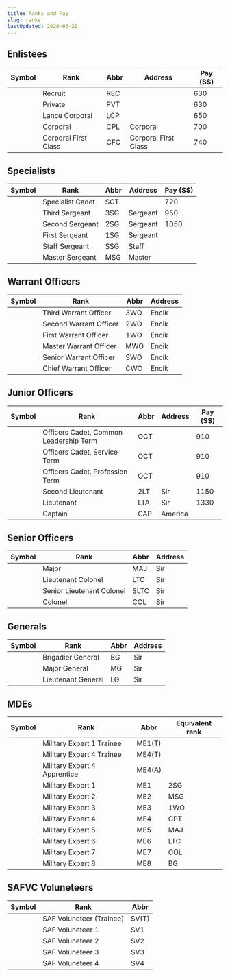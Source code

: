 ```yaml
---
title: Ranks and Pay
slug: ranks
lastUpdated: 2020-03-20
---
```


<!-- <Alert :incomplete="true" /> -->


<!-- <Alert type='error'>This page uses images from a third-party source</Alert> -->


## Enlistees

| Symbol | Rank | Abbr | Address | Pay (S$) | 
| -- | -- | -- | -- | -- | 
| | Recruit | REC | | 630 |
| | Private | PVT |  | 630 |
| <ImageComp :rank="true" path="lance-corporal" /> | Lance Corporal | LCP | | 650 |
| <ImageComp :rank="true" path="corporal" /> | Corporal | CPL | Corporal | 700 |
| <ImageComp :rank="true" path="corporal-first-class" /> | Corporal First Class | CFC | Corporal First Class | 740 |

## Specialists

| Symbol | Rank | Abbr | Address | Pay (S$) |
| -- | -- | -- | -- | -- |
| <ImageComp :rank="true" path="specialist-cadet" /> | Specialist Cadet | SCT |  | 720 |
| <ImageComp :rank="true" path="3rd-sergeant" /> | Third Sergeant | 3SG | Sergeant | 950 |
| <ImageComp :rank="true" path="2nd-sergeant" /> | Second Sergeant | 2SG | Sergeant | 1050 |
| <ImageComp :rank="true" path="1st-sergeant" /> | First Sergeant | 1SG | Sergeant |
| <ImageComp :rank="true" path="staff-sergeant" /> | Staff Sergeant | SSG | Staff |
| <ImageComp :rank="true" path="3rd-sergeant" /> | Master Sergeant | MSG | Master |

## Warrant Officers

| Symbol | Rank | Abbr | Address | 
| -- | -- | -- | -- |
| <ImageComp :rank="true" path="3rd-warrant-officer" /> | Third Warrant Officer | 3WO | Encik
| <ImageComp :rank="true" path="2nd-warrant-officer" /> | Second Warrant Officer | 2WO | Encik
| <ImageComp :rank="true" path="1st-warrant-officer" /> | First Warrant Officer | 1WO | Encik
| <ImageComp :rank="true" path="master-warrant-officer" /> | Master Warrant Officer | MWO | Encik
| <ImageComp :rank="true" path="senior-warrant-officer" />| Senior Warrant Officer | SWO | Encik
| <ImageComp :rank="true" path="chief-warrant-officer" /> | Chief Warrant Officer | CWO | Encik

## Junior Officers

| Symbol | Rank | Abbr | Address | Pay (S$) |
| -- | -- | -- | -- | -- |
| <ImageComp :rank="true" path="officer-cadet-common-leadership-term" /> | Officers Cadet, Common Leadership Term | OCT | | 910 |
| <ImageComp :rank="true" path="officer-cadet-service-term" /> | Officers Cadet, Service Term | OCT | | 910 |
| <ImageComp :rank="true" path="officer-cadet-professional-term" /> | Officers Cadet, Profession Term | OCT | | 910 |
| <ImageComp :rank="true" path="2nd-lieutenant" /> | Second Lieutenant | 2LT | Sir | 1150 |
| <ImageComp :rank="true" path="lieutenant" /> | Lieutenant | LTA | Sir | 1330 |
| <ImageComp :rank="true" path="captain" /> | Captain | CAP | America

## Senior Officers

| Symbol | Rank | Abbr | Address |
| -- | -- | -- | -- |
| <ImageComp :rank="true" path="major" /> | Major | MAJ | Sir
| <ImageComp :rank="true" path="lieutenant-colonel" />| Lieutenant Colonel | LTC | Sir
| <ImageComp :rank="true" path="senior-lieutenant-colonel" /> | Senior Lieutenant Colonel | SLTC | Sir
| <ImageComp :rank="true" path="colonel" /> | Colonel | COL | Sir

## Generals

| Symbol | Rank | Abbr | Address |
| -- | -- | -- | -- |
| <ImageComp :rank="true" path="brigadier-general" /> | Brigadier General | BG | Sir |
| <ImageComp :rank="true" path="major-general" /> | Major General | MG | Sir |
| <ImageComp :rank="true" path="lieutenant-general" /> | Lieutenant General | LG | Sir |

<!-- ## Military Domain Experts -->
## MDEs

| Symbol | Rank | Abbr | Equivalent rank |
| -- | -- | -- | -- |
| <ImageComp :rank="true" path="military-expert-1-trainee" /> | Military Expert 1 Trainee | ME1(T) | 
| <ImageComp :rank="true" path="military-expert-4-trainee" /> | Military Expert 4 Trainee | ME4(T) | 
| <ImageComp :rank="true" path="military-expert-4-apprentice" /> | Military Expert 4 Apprentice | ME4(A) |
| <ImageComp :rank="true" path="military-expert-1" /> | Military Expert 1 | ME1 | 2SG |
| <ImageComp :rank="true" path="military-expert-2" /> | Military Expert 2 | ME2 | MSG |
| <ImageComp :rank="true" path="military-expert-3" /> | Military Expert 3 | ME3 | 1WO |
| <ImageComp :rank="true" path="military-expert-4" /> | Military Expert 4 | ME4 | CPT |
| <ImageComp :rank="true" path="military-expert-5" /> | Military Expert 5 | ME5 | MAJ |
| <ImageComp :rank="true" path="military-expert-6" /> | Military Expert 6 | ME6 | LTC |
| <ImageComp :rank="true" path="military-expert-7" /> | Military Expert 7 | ME7 | COL |
| <ImageComp :rank="true" path="military-expert-8" /> | Military Expert 8 | ME8 | BG |


## SAFVC Voluneteers

| Symbol | Rank | Abbr | 
| -- | -- | -- | 
| <ImageComp :rank="true" path="saf-volunteer-trainee" /> | SAF Voluneteer (Trainee) | SV(T) |
| <ImageComp :rank="true" path="saf-volunteer-1" /> | SAF Voluneteer 1 | SV1 |
| <ImageComp :rank="true" path="saf-volunteer-2" /> | SAF Voluneteer 2 | SV2 |
| <ImageComp :rank="true" path="saf-volunteer-3" /> | SAF Voluneteer 3 | SV3 |
| <ImageComp :rank="true" path="saf-volunteer-4" /> | SAF Voluneteer 4 | SV4 |
